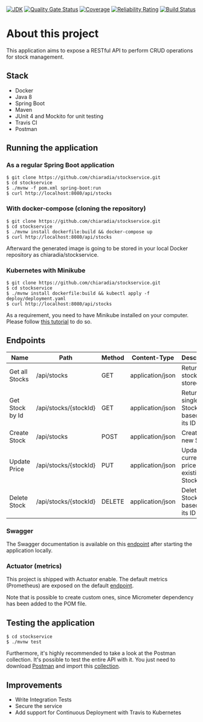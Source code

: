 [![JDK](https://img.shields.io/badge/OpenJDK-8-orange)](https://img.shields.io/badge/OpenJDK-8-orange)
[![Quality Gate Status](https://sonarcloud.io/api/project_badges/measure?project=com.payconiq%3Astockservice&metric=alert_status)](https://sonarcloud.io/dashboard?id=com.payconiq%3Astockservice)
[![Coverage](https://sonarcloud.io/api/project_badges/measure?project=com.payconiq%3Astockservice&metric=coverage)](https://sonarcloud.io/dashboard?id=com.payconiq%3Astockservice)
[![Reliability Rating](https://sonarcloud.io/api/project_badges/measure?project=com.payconiq%3Astockservice&metric=reliability_rating)](https://sonarcloud.io/dashboard?id=com.payconiq%3Astockservice)
[![Build Status](https://travis-ci.org/chiaradia/stockservice.svg?branch=master)](https://travis-ci.org/chiaradia/stockservice)

# About this project

This application aims to expose a RESTful API to perform CRUD operations for stock management.

## Stack
- Docker
- Java 8
- Spring Boot
- Maven
- JUnit 4 and Mockito for unit testing
- Travis CI
- Postman

## Running the application

### As a regular Spring Boot application 
    $ git clone https://github.com/chiaradia/stockservice.git
    $ cd stockservice
    $ ./mvnw -f pom.xml spring-boot:run
    $ curl http://localhost:8080/api/stocks

### With docker-compose (cloning the repository)  
    
    $ git clone https://github.com/chiaradia/stockservice.git
    $ cd stockservice
    $ ./mvnw install dockerfile:build && docker-compose up
    $ curl http://localhost:8080/api/stocks
    
Afterward the generated image is going to be stored in your local Docker repository as chiaradia/stockservice.

### Kubernetes with Minikube  
    
    $ git clone https://github.com/chiaradia/stockservice.git
    $ cd stockservice
    $ ./mvnw install dockerfile:build && kubectl apply -f deploy/deployment.yaml
    $ curl http://localhost:8080/api/stocks
    
As a requirement, you need to have Minikube installed on your computer. Please follow [this tutorial](https://kubernetes.io/docs/tasks/tools/install-minikube/) to do so.   
    
## Endpoints
| Name 	| Path 	| Method 	| Content-Type 	| Description 	|
|------	|------	|--------	|--------------	|-------------	|
|   Get all Stocks   	|   /api/stocks   	|     GET   	| application/json              	| Return all stocks stored            	|
|   Get Stock by Id   	|   /api/stocks/{stockId}   	|      GET  	| application/json             	| Return a single Stock based on its ID            	|
|   Create Stock   	|   /api/stocks   	|      POST  	| application/json             	| Create a new Stock            	|
|   Update Price   	|   /api/stocks/{stockId}   	|      PUT  	| application/json             	|     Update the current price of an existing Stock        	|
|   Delete Stock   	|   /api/stocks/{stockId}   	|      DELETE  	| application/json             	|   Delete a Stock based on its ID          	|

### Swagger 

The Swagger documentation is available on this [endpoint](http://localhost:8080/swagger-ui.html#/stock-controller) after starting the application locally. 

### Actuator (metrics) 

This project is shipped with Actuator enable. The default metrics (Prometheus) are exposed on the default [endpoint](http://localhost:8080/actuator/prometheus).

Note that is possible to create custom ones, since Micrometer dependency has been added to the POM file.

## Testing the application
    $ cd stockservice
    $ ./mvnw test

Furthermore, it's highly recommended to take a look at the Postman collection. It's possible to test the entire API with it. You just need to download [Postman](https://www.getpostman.com/apps) and import this [collection](https://github.com/chiaradia/stockservice/blob/master/postman/stockservice.postman_collection.json).

## Improvements

 - Write Integration Tests
 - Secure the service
 - Add support for Continuous Deployment with Travis to Kubernetes
